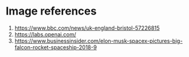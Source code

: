 # Image references
1. https://www.bbc.com/news/uk-england-bristol-57226815
2. https://labs.openai.com/
3. https://www.businessinsider.com/elon-musk-spacex-pictures-big-falcon-rocket-spaceship-2018-9
